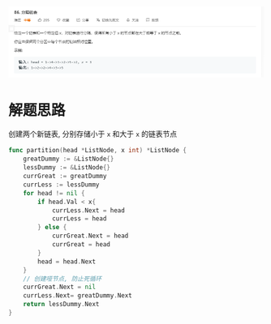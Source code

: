 ![image-20200601171427535](image-20200601171427535.png)

# 解题思路

创建两个新链表, 分别存储小于 `x` 和大于 `x` 的链表节点

```go
func partition(head *ListNode, x int) *ListNode {
	greatDummy := &ListNode{}
	lessDummy := &ListNode{}
	currGreat := greatDummy
	currLess := lessDummy
	for head != nil {
		if head.Val < x{
			currLess.Next = head
			currLess = head
		} else {
			currGreat.Next = head
			currGreat = head
		}
		head = head.Next
	}
    // 创建哑节点, 防止死循环
	currGreat.Next = nil
	currLess.Next= greatDummy.Next
	return lessDummy.Next
}
```

